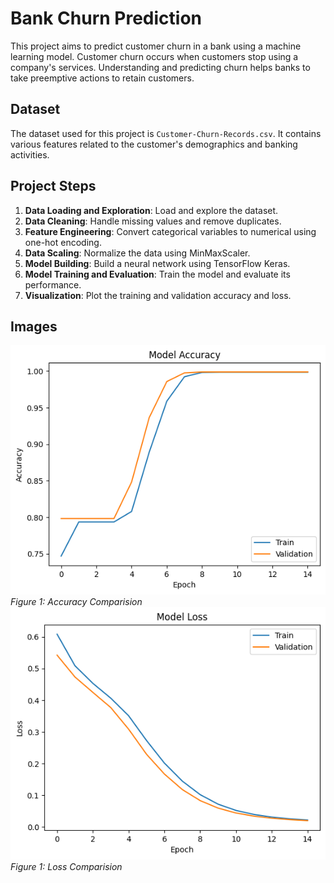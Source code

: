 # Bank Churn Prediction

This project aims to predict customer churn in a bank using a machine learning model. Customer churn occurs when customers stop using a company's services. Understanding and predicting churn helps banks to take preemptive actions to retain customers.

## Dataset

The dataset used for this project is `Customer-Churn-Records.csv`. It contains various features related to the customer's demographics and banking activities.

## Project Steps

1. **Data Loading and Exploration**: Load and explore the dataset.
2. **Data Cleaning**: Handle missing values and remove duplicates.
3. **Feature Engineering**: Convert categorical variables to numerical using one-hot encoding.
4. **Data Scaling**: Normalize the data using MinMaxScaler.
5. **Model Building**: Build a neural network using TensorFlow Keras.
6. **Model Training and Evaluation**: Train the model and evaluate its performance.
7. **Visualization**: Plot the training and validation accuracy and loss.

## Images
![Accuracy Overview](accuracy.png)
*Figure 1: Accuracy Comparision*
![Loss Overview](image.png)
*Figure 1: Loss Comparision*
